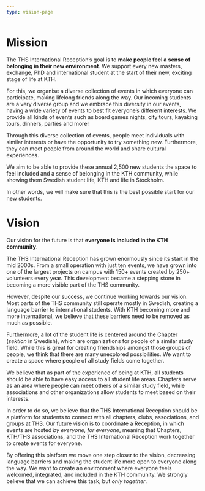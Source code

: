 ```yaml
---
type: vision-page
---
```

# Mission

The THS International Reception’s goal is to **make people feel a sense of belonging in their new environment**. We support every new masters, exchange, PhD and international student at the start of their new, exciting stage of life at KTH. 

For this, we organise a diverse collection of events in which everyone can participate, making lifelong friends along the way. Our incoming students are a very diverse group and we embrace this diversity in our events, having a wide variety of events to best fit everyone’s different interests. We provide all kinds of events such as board games nights, city tours, kayaking tours, dinners, parties and more! 

Through this diverse collection of events, people meet individuals with similar interests or have the opportunity to try something new. Furthermore, they can meet people from around the world and share cultural experiences. 

We aim to be able to provide these annual 2,500 new students the space to feel included and a sense of belonging in the KTH community, while showing them Swedish student life, KTH and life in Stockholm. 

In other words, we will make sure that this is the best possible start for our new students.

# Vision

Our vision for the future is that **everyone is included in the KTH community**. 

The THS International Reception has grown enormously since its start in the mid 2000s. From a small operation with just ten events, we have grown into one of the largest projects on campus with 150+ events created by 250+ volunteers every year. This development became a stepping stone in becoming a more visible part of the THS community.

However, despite our success, we continue working towards our vision. Most parts of the THS community still operate mostly in Swedish, creating a language barrier to international students. With KTH becoming more and more international, we believe that these barriers need to be removed as much as possible.

Furthermore, a lot of the student life is centered around the Chapter (_sektion_ in Swedish), which are organizations for people of a similar study field. While this is great for creating friendships amongst those groups of people, we think that there are many unexplored possibilities. We want to create a space where people of all study fields come together.

We believe that as part of the experience of being at KTH, all students should be able to have easy access to all student life areas. Chapters serve as an area where people can meet others of a similar study field, while associations and other organizations allow students to meet based on their interests.

In order to do so, we believe that the THS International Reception should be a platform for students to connect with all chapters, clubs, associations, and groups at THS. Our future vision is to coordinate a Reception, in which events are hosted _by everyone, for everyone_, meaning that Chapters, KTH/THS associations, and the THS International Reception work together to create events for everyone. 

By offering this platform we move one step closer to the vision, decreasing language barriers and making the student life more open to everyone along the way. We want to create an environment where everyone feels welcomed, integrated, and included in the KTH community. We strongly believe that we can achieve this task, but _only together_.
